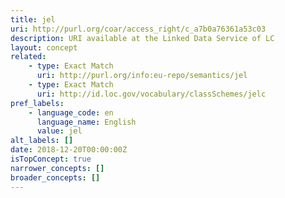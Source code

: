 ```yaml
---
title: jel
uri: http://purl.org/coar/access_right/c_a7b0a76361a53c03
description: URI available at the Linked Data Service of LC
layout: concept
related:
    - type: Exact Match
      uri: http://purl.org/info:eu-repo/semantics/jel
    - type: Exact Match
      uri: http://id.loc.gov/vocabulary/classSchemes/jelc
pref_labels:
    - language_code: en
      language_name: English
      value: jel
alt_labels: []
date: 2018-12-20T00:00:00Z
isTopConcept: true
narrower_concepts: []
broader_concepts: []
---
```


